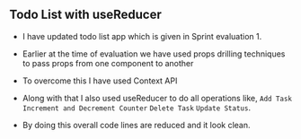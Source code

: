 ## Todo List with useReducer

- I have updated todo list app which is given in Sprint evaluation 1.
- Earlier at the time of evaluation we have used props drilling techniques to pass props from one component to another
- To overcome this I have used Context API
- Along with that I also used useReducer to do all operations like, `Add Task` `Increment and Decrement Counter` `Delete Task` `Update Status`.

- By doing this overall code lines are reduced and it look clean.
